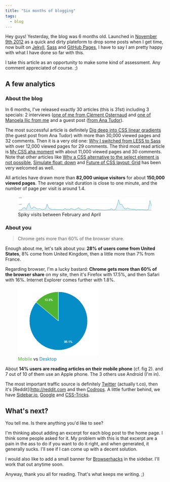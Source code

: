 ```yaml
---
title: "Six months of blogging"
tags:
  - blog
---
```


Hey guys! Yesterday, the blog was 6 months old. Launched in [November 9th 2012](http://hugogiraudel.com/2012/11/09/redesign-blog/) as a quick and dirty plateform to drop some posts when I get time, now built on [Jekyll](http://jekyllrb.com/), [Sass](http://sass-lang.com/) and [GitHub Pages](https://github.com/HugoGiraudel/hugogiraudel.github.com), I have to say I am pretty happy with what I have done so far with this.

I take this article as an opportunity to make some kind of assessment. Any comment appreciated of course. ;)

## A few analytics

### About the blog

In 6 months, I've released exactly 30 articles (this is 31st) including 3 specials: 2 interviews ([one of me from Clément Osternaud](http://hugogiraudel.com/2013/04/23/interview-by-clement-osternaud/) and [one of Manoela Ilic from me](http://hugogiraudel.com/2013/03/11/interview-manoela-ilic/) and a guest post ([from Ana Tudor](http://hugogiraudel.com/2013/02/04/css-gradients/)).

The most successful article is definitely [Dig deep into CSS linear gradients](http://hugogiraudel.com/2013/02/04/css-gradients/) (the guest post from Ana Tudor) with more than 30,000 viewed pages and 32 comments. Then it is a very old one: [Why I switched from LESS to Sass](http://hugogiraudel.com/2012/11/13/less-to-sass/) with over 12,000 viewed pages for 29 comments. The third most read article is [My CSS aha moment](http://hugogiraudel.com/2013/04/30/css-aha-moment/) with about 11,000 viewed pages and 30 comments. Note that other articles like [Why a CSS alternative to the select element is not possible](http://hugogiraudel.com/2013/04/08/css-alternative-select/), [Simulate float: down](http://hugogiraudel.com/2013/01/28/float-down/) and [Future of CSS layout: Grid](http://hugogiraudel.com/2013/04/04/css-grid-layout/) has been very welcomed as well.

All articles have drawn more than **82,000 unique visitors** for about **150,000 viewed pages**. The average visit duration is close to one minute, and the number of page per visit is around 1.4.

<figure class="figure">
<img src="/assets/images/six-months-blogging/visits.jpg" alt="">
<figcaption>Spiky visits between February and April</figcaption>
</figure>

### About you

> Chrome gets more than 60% of the browser share.

Enough about me, let's talk about you: **28% of users come from United States**, 8% come from United Kingdom, then a little more than 7% from France.

Regarding browser, I'm a lucky bastard: **Chrome gets more than 60% of the browser share** on my site, then it's Firefox with 17.5%, and then Safari with 16%. Internet Explorer comes further with 1.8%.

<figure class="figure">
<img src="/assets/images/six-months-blogging/mobile-vs-desktop.png" alt="">
<figcaption><span style="color: #50b432">Mobile</span> vs <span style="color: #058dc7">Desktop</span></figcaption>
</figure>

About **14% users are reading articles on their mobile phone** (cf. fig 2). and 7 out of 10 of them use an Apple phone. The 3 others use Android (I'm in).

The most important traffic source is definitely [Twitter](http://twitter.com) (actually t.co), then it's [Reddit](http://reddit.com and then [Codrops](http://tympanus.com/codrops/). A little further behind, we have [Sidebar.io](http://sidebar.io), [Google](http://google.com) and [CSS-Tricks](http://css-tricks.com).

## What's next?

You tell me. Is there anything you'd like to see?

I'm thinking about adding an excerpt for each blog post to the home page. I think some people asked for it. My problem with this is that excerpt are a pain in the ass to do if you want to do it right, and when generated, it generally sucks. I'll see if I can come up with a decent solution.

I would also like to add a small banner for [Browserhacks](http://browserhacks.com) in the sidebar. I'll work that out anytime soon.

Anyway, thank you all for reading. That's what keeps me writing. ;)
